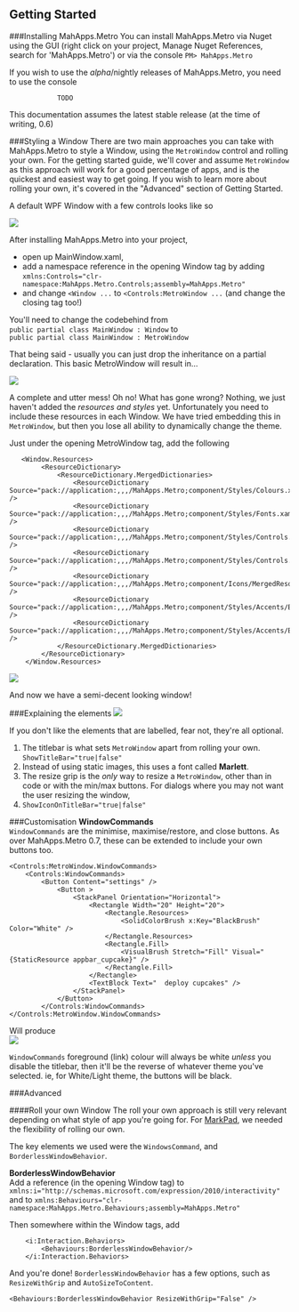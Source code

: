 <h2 class="accent">Getting Started</h2>

###Installing MahApps.Metro
You can install MahApps.Metro via Nuget using the GUI (right click on your project, Manage Nuget References, search for 'MahApps.Metro') or via the console `PM> MahApps.Metro`

If you wish to use the *alpha*/nightly releases of MahApps.Metro, you need to use the console

				TODO

This documentation assumes the latest stable release (at the time of writing, 0.6)

###Styling a Window
There are two main approaches you can take with MahApps.Metro to style a Window, using the `MetroWindow` control and rolling your own. For the getting started guide, we'll cover and assume `MetroWindow` as this approach will work for a good percentage of apps, and is the quickest and easiest way to get going. If you wish to learn more about rolling your own, it's covered in the "Advanced" section of Getting Started.

A default WPF Window with a few controls looks like so

![](images/01_UnstyledWindow.png)

After installing MahApps.Metro into your project, 

* open up MainWindow.xaml,
* add a namespace reference in the opening Window tag by adding  
`xmlns:Controls="clr-namespace:MahApps.Metro.Controls;assembly=MahApps.Metro"`
* and change `<Window ...` to `<Controls:MetroWindow ...` (and change the closing tag too!)

You'll need to change the codebehind from  
`public partial class MainWindow : Window` to  
`public partial class MainWindow : MetroWindow` 

That being said - usually you can just drop the inheritance on a partial declaration. This basic MetroWindow will result in...

![](images/02_PartiallyStyledWindow.png)

A complete and utter mess! Oh no! What has gone wrong? Nothing, we just haven't added the *resources and styles* yet. Unfortunately you need to include these resources in each Window. We have tried embedding this in `MetroWindow`, but then you lose all ability to dynamically change the theme.

Just under the opening MetroWindow tag, add the following

	   <Window.Resources>
	        <ResourceDictionary>
	            <ResourceDictionary.MergedDictionaries>
	                <ResourceDictionary Source="pack://application:,,,/MahApps.Metro;component/Styles/Colours.xaml" />
	                <ResourceDictionary Source="pack://application:,,,/MahApps.Metro;component/Styles/Fonts.xaml" />
	                <ResourceDictionary Source="pack://application:,,,/MahApps.Metro;component/Styles/Controls.xaml" />
	                <ResourceDictionary Source="pack://application:,,,/MahApps.Metro;component/Styles/Controls.AnimatedSingleRowTabControl.xaml" />
	                <ResourceDictionary Source="pack://application:,,,/MahApps.Metro;component/Icons/MergedResources.xaml" />
	                <ResourceDictionary Source="pack://application:,,,/MahApps.Metro;component/Styles/Accents/Blue.xaml" />
	                <ResourceDictionary Source="pack://application:,,,/MahApps.Metro;component/Styles/Accents/BaseLight.xaml" />
	            </ResourceDictionary.MergedDictionaries>
	        </ResourceDictionary>
	    </Window.Resources>
	
![](images/03_StyledWindow.png)

And now we have a semi-decent looking window!

###Explaining the elements
![](images/04_ExplainedStyledWindow.png)

If you don't like the elements that are labelled, fear not, they're all optional.

1. The titlebar is what sets `MetroWindow` apart from rolling your own. `ShowTitleBar="true|false"`
2. Instead of using static images, this uses a font called **Marlett**.
3. The resize grip is the *only* way to resize a `MetroWindow`, other than in code or with the min/max buttons. For dialogs where you may not want the user resizing the window,
4. `ShowIconOnTitleBar="true|false"` 

###Customisation
**WindowCommands**  
`WindowCommands` are the minimise, maximise/restore, and close buttons. As over MahApps.Metro 0.7, these can be extended to include your own buttons too.

	<Controls:MetroWindow.WindowCommands>
	    <Controls:WindowCommands>
	        <Button Content="settings" />
	            <Button >
	                <StackPanel Orientation="Horizontal">
	                    <Rectangle Width="20" Height="20">
	                        <Rectangle.Resources>
	                            <SolidColorBrush x:Key="BlackBrush" Color="White" />
	                        </Rectangle.Resources>
	                        <Rectangle.Fill>
	                            <VisualBrush Stretch="Fill" Visual="{StaticResource appbar_cupcake}" />
	                        </Rectangle.Fill>
	                    </Rectangle>
	                    <TextBlock Text="  deploy cupcakes" />
	                </StackPanel>
	            </Button>
	        </Controls:WindowCommands>
	</Controls:MetroWindow.WindowCommands>

Will produce   
![](images/05_WindowCommands.png)

`WindowCommands` foreground (link) colour will always be white *unless* you disable the titlebar, then it'll be the reverse of whatever theme you've selected. ie, for White/Light theme, the buttons will be black.

###Advanced

####Roll your own Window
The roll your own approach is still very relevant depending on what style of app you're going for. For [MarkPad](http://code52.org/DownmarkerWPF/), we needed the flexibility of rolling our own.

The key elements we used were the `WindowsCommand`, and `BorderlessWindowBehavior`.

**BorderlessWindowBehavior**  
Add a reference (in the opening Window tag) to `xmlns:i="http://schemas.microsoft.com/expression/2010/interactivity"` and to `xmlns:Behaviours="clr-namespace:MahApps.Metro.Behaviours;assembly=MahApps.Metro"`

Then somewhere within the Window tags, add

	    <i:Interaction.Behaviors>
	        <Behaviours:BorderlessWindowBehavior/>
	    </i:Interaction.Behaviors>

And you're done! `BorderlessWindowBehavior` has a few options, such as `ResizeWithGrip` and `AutoSizeToContent`.

	<Behaviours:BorderlessWindowBehavior ResizeWithGrip="False" />